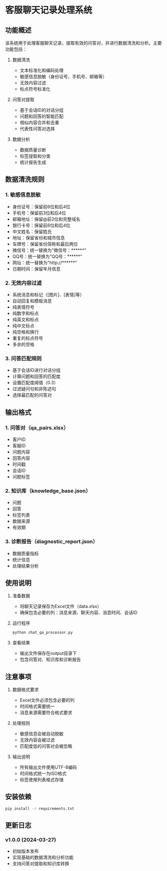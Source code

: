 # 客服聊天记录处理系统

## 功能概述
该系统用于处理客服聊天记录，提取有效的问答对，并进行数据清洗和分析。主要功能包括：

1. 数据清洗
   - 文本标准化和编码处理
   - 敏感信息脱敏（身份证号、手机号、邮箱等）
   - 无效内容过滤
   - 标点符号标准化

2. 问答对提取
   - 基于会话ID的对话分组
   - 问题和回答的智能匹配
   - 相似内容合并和去重
   - 代表性问答对选择

3. 数据分析
   - 数据质量诊断
   - 标签提取和分类
   - 统计报告生成

## 数据清洗规则

### 1. 敏感信息脱敏
- 身份证号：保留前6位和后4位
- 手机号：保留前3位和后4位
- 邮箱地址：保留@前2位和完整域名
- 银行卡号：保留前6位和后4位
- 中文姓名：保留姓氏
- 地址：保留省份和城市信息
- 车牌号：保留省份简称和最后两位
- 微信号：统一替换为"微信号：******"
- QQ号：统一替换为"QQ号：******"
- 网址：统一替换为"http://******"
- 日期时间：保留年月信息

### 2. 无效内容过滤
- 系统消息和标记（[图片]、[表情]等）
- 自动回复和模板消息
- 纯表情符号
- 纯数字和标点
- 纯英文和标点
- 纯中文标点
- 纯空格和换行
- 重复的标点符号
- 多余的空格

### 3. 问答匹配规则
- 基于会话ID进行对话分组
- 计算问题和回答的匹配度
- 设置匹配度阈值（0.3）
- 过滤疑问句和非陈述句
- 选择最匹配的问答对

## 输出格式

### 1. 问答对（qa_pairs.xlsx）
- 客户ID
- 客服ID
- 问题内容
- 回答内容
- 时间戳
- 会话ID
- 问题标签

### 2. 知识库（knowledge_base.json）
- 问题
- 回答
- 标签列表
- 数据来源
- 有效期

### 3. 诊断报告（diagnostic_report.json）
- 数据质量指标
- 统计信息
- 处理结果分析

## 使用说明

1. 准备数据
   - 将聊天记录保存为Excel文件（data.xlsx）
   - 确保包含必要的列：消息来源、聊天内容、消息时间、会话ID

2. 运行程序
   ```bash
   python chat_qa_processor.py
   ```

3. 查看结果
   - 输出文件保存在output目录下
   - 包含问答对、知识库和诊断报告

## 注意事项

1. 数据格式要求
   - Excel文件必须包含必要的列
   - 时间格式需要统一
   - 消息来源需要符合格式要求

2. 处理规则
   - 敏感信息会被自动脱敏
   - 无效内容会被过滤
   - 匹配度低的问答对会被忽略

3. 输出说明
   - 所有输出文件使用UTF-8编码
   - 时间格式统一为ISO格式
   - 标签使用列表格式存储

## 安装依赖

```bash
pip install -r requirements.txt
```

## 更新日志

### v1.0.0 (2024-03-27)
- 初始版本发布
- 实现基础的数据清洗和分析功能
- 支持问答对提取和知识库转换 



